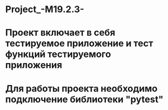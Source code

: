 # Project_-M19.2.3-
# Проект включает в себя тестируемое приложение и тест функций тестируемого приложения
# Для работы проекта необходимо подключение библиотеки "pytest"
